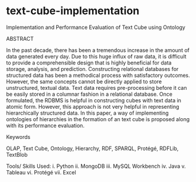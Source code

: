 # text-cube-implementation
Implementation and Performance Evaluation of Text Cube using Ontology

ABSTRACT

In the past decade, there has been a tremendous increase in the amount of data generated every day. Due to this huge influx of raw data, it is difficult to provide a comprehensible design that is highly beneficial for data storage, analysis, and prediction. Constructing relational databases for structured data has been a methodical process with satisfactory outcomes. However, the same concepts cannot be directly applied to store unstructured, textual data. Text data requires pre-processing before it can be easily stored in a columnar fashion in a relational database. Once formulated, the RDBMS is helpful in constructing cubes with text data in atomic form. However, this approach is not very helpful in representing hierarchically structured data. In this paper, a way of implementing ontologies of hierarchies in the formation of an text cube is proposed along with its performance evaluation.

Keywords

OLAP, Text Cube, Ontology, Hierarchy, RDF, SPARQL, Protégé, RDFLib, TextBlob

Tools/ Skills Used:
 i.   Python
 ii.  MongoDB
 iii. MySQL Workbench
 iv.  Java
 v.   Tableau
 vi.  Protégé
 vii. Excel
  

